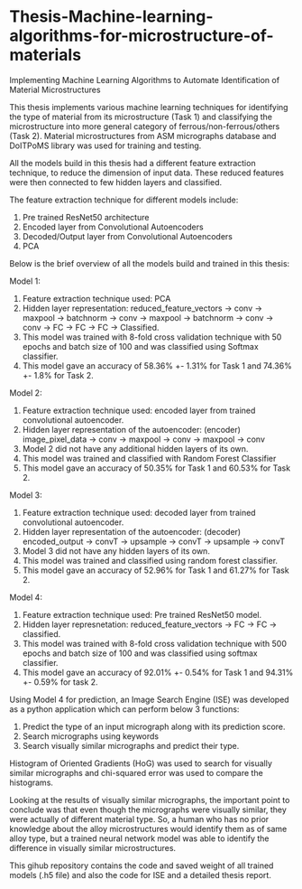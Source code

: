 
# Thesis-Machine-learning-algorithms-for-microstructure-of-materials
Implementing Machine Learning Algorithms to Automate Identification of Material Microstructures

This thesis implements various machine learning techniques for identifying the type of material from its microstructure (Task 1) and classifying the microstructure into more general category of ferrous/non-ferrous/others (Task 2). Material microstructures from ASM micrographs database and DoITPoMS library was used for training and testing.

All the models build in this thesis had a different feature extraction technique, to reduce the dimension of input data. These reduced features were then connected to few hidden layers and classified.

The feature extraction technique for different models include:
1. Pre trained ResNet50 architecture
2. Encoded layer from Convolutional Autoencoders
3. Decoded/Output layer from Convolutional Autoencoders
4. PCA

Below is the brief overview of all the models build and trained in this thesis:

Model 1:

1. Feature extraction technique used: PCA
2. Hidden layer representation: reduced_feature_vectors -> conv -> maxpool -> batchnorm -> conv -> maxpool -> batchnorm -> conv -> conv -> FC -> FC -> FC -> Classified.
3. This model was trained with 8-fold cross validation technique with 50 epochs and batch size of 100 and was classified using Softmax classifier.
4. This model gave an accuracy of 58.36% +- 1.31% for Task 1 and 74.36% +- 1.8% for Task 2.

Model 2:

1. Feature extraction technique used: encoded layer from trained convolutional autoencoder.
2. Hidden layer representation of the autoencoder: (encoder) image_pixel_data -> conv -> maxpool -> conv -> maxpool -> conv
3. Model 2 did not have any additional hidden layers of its own.
4. This model was trained and classified with Random Forest Classifier
5. This model gave an accuracy of 50.35% for Task 1 and 60.53% for Task 2.

Model 3:

1. Feature extraction technique used: decoded layer from trained convolutional autoencoder.
2. Hidden layer representation of the autoencoder: (decoder) encoded_output -> convT -> upsample -> convT -> upsample -> convT
3. Model 3 did not have any hidden layers of its own.
4. This model was trained and classified using random forest classifier.
5. This model gave an accuracy of 52.96% for Task 1 and 61.27% for Task 2.

Model 4:

1. Feature extraction technique used: Pre trained ResNet50 model.
2. Hidden layer represnetation: reduced_feature_vectors -> FC -> FC -> classified.
3. This model was trained with 8-fold cross validation technique with 500 epochs and  batch size of 100 and was classified using softmax classifier.
4. This model gave an accuracy of 92.01% +- 0.54% for Task 1 and 94.31% +- 0.59% for task 2.

Using Model 4 for prediction, an Image Search Engine (ISE) was developed as a python application which can perform below 3 functions:

1. Predict the type of an input micrograph along with its prediction score.
2. Search micrographs using keywords
3. Search visually similar micrographs and predict their type.

Histogram of Oriented Gradients (HoG) was used to search for visually similar micrographs and chi-squared error was used to compare the histograms.

Looking at the results of visually similar micrographs, the important point to conclude was that even though the micrographs were visually similar, they were actually of different material type. So, a human who has no prior knowledge about the alloy microstructures would identify them as of same alloy type, but a trained neural network model was able to identify the difference in visually similar microstructures.  

This gihub repository contains the code and saved weight of all trained models (.h5 file) and also the code for ISE and a detailed thesis report.

